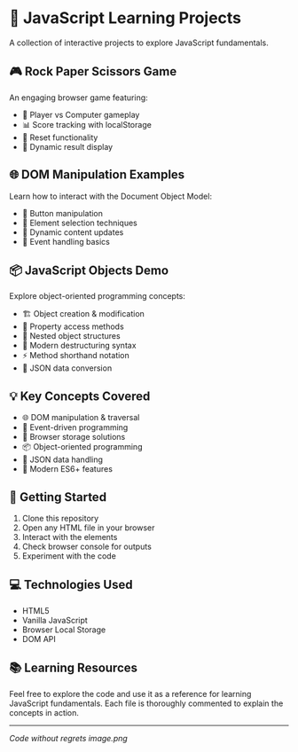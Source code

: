 # 🚀 JavaScript Learning Projects

A collection of interactive projects to explore JavaScript fundamentals.

## 🎮 Rock Paper Scissors Game
An engaging browser game featuring:
- 🎯 Player vs Computer gameplay
- 📊 Score tracking with localStorage
- 🔄 Reset functionality
- 💫 Dynamic result display

## 🌐 DOM Manipulation Examples
Learn how to interact with the Document Object Model:
- 🔘 Button manipulation
- 🎯 Element selection techniques
- 🔄 Dynamic content updates
- 📡 Event handling basics

## 📦 JavaScript Objects Demo
Explore object-oriented programming concepts:
- 🏗️ Object creation & modification
- 🔑 Property access methods
- 🎯 Nested object structures
- 🔄 Modern destructuring syntax
- ⚡ Method shorthand notation
- 🔄 JSON data conversion

## 💡 Key Concepts Covered
- 🌐 DOM manipulation & traversal
- 📡 Event-driven programming
- 💾 Browser storage solutions
- 📦 Object-oriented programming
- 🔄 JSON data handling
- 🎯 Modern ES6+ features

## 🚀 Getting Started
1. Clone this repository
2. Open any HTML file in your browser
3. Interact with the elements
4. Check browser console for outputs
5. Experiment with the code

## 💻 Technologies Used
- HTML5
- Vanilla JavaScript
- Browser Local Storage
- DOM API

## 📚 Learning Resources
Feel free to explore the code and use it as a reference for learning JavaScript fundamentals. Each file is thoroughly commented to explain the concepts in action.

---
*Code without regrets image.png*


